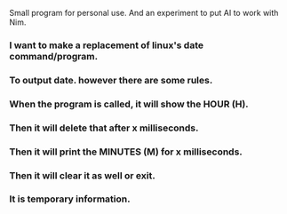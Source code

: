 Small program for personal use.
And an experiment to put AI to work with Nim.

### I want to make a replacement of linux's date command/program.
### To output date. however there are some rules.
### When the program is called, it will show the HOUR (H).
### Then it will delete that after x milliseconds.
### Then it will print the MINUTES (M) for x milliseconds.
### Then it will clear it as well or exit.
### It is temporary information.